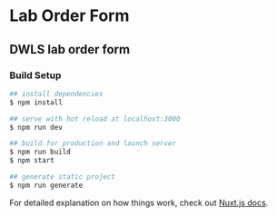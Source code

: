 # Lab Order Form

## DWLS lab order form

### Build Setup

```bash
## install dependencies
$ npm install

## serve with hot reload at localhost:3000
$ npm run dev

## build for production and launch server
$ npm run build
$ npm start

## generate static project
$ npm run generate
```

For detailed explanation on how things work, check out [Nuxt.js docs](https://nuxtjs.org).
